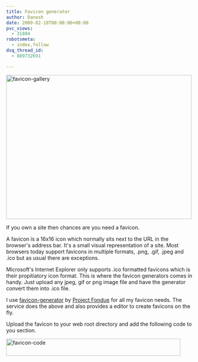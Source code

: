 ```yaml
---
title: Favicon generator
author: Danesh
date: 2009-02-18T00:00:00+00:00
pvc_views:
  - 31884
robotsmeta:
  - index,follow
dsq_thread_id:
  - 889732691

---
```

<img loading="lazy" class="alignnone size-medium wp-image-1274" title="favicon-gallery" src="/wp-content/uploads/2009/02/favicon-gallery-500x388.png" alt="favicon-gallery" width="500" height="388" srcset="/wp-content/uploads/2009/02/favicon-gallery-500x388.png 500w, /wp-content/uploads/2009/02/favicon-gallery.png 920w" sizes="(max-width: 500px) 100vw, 500px" />

If you own a site then chances are you need a favicon.

A favicon is a 16x16 icon which normally sits next to the URL in the browser's address bar. It's a small visual representation of a site. Most browsers today support favicons in multiple formats, .png, .gif, .jpeg and .ico but as usual there are exceptions.

Microsoft's Internet Explorer only supports .ico formatted favicons which is their propitiatory icon format. This is where the favicon generators comes in handy. Just upload any jpeg, gif or png image file and have the generator convert them into .ico file.

I use [favicon-generator][1] by [Project Fondue][2] for all my favicon needs. The service does the above and also provides a editor to create favicons on the fly.

Upload the favicon to your web root directory and add the following code to you <head></head> section.

<img loading="lazy" class="alignnone size-full wp-image-1276" title="favicon-code" src="/wp-content/uploads/2009/02/favicon-code.png" alt="favicon-code" width="470" height="46" />

 [1]: http://favicon-generator.org/
 [2]: http://projectfondue.com/